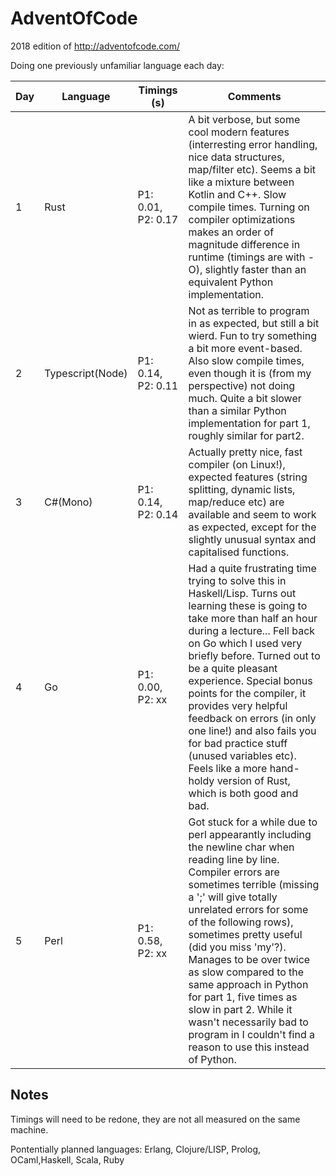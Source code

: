 # AdventOfCode
2018 edition of http://adventofcode.com/

Doing one previously unfamiliar language each day:

| Day | Language | Timings (s) | Comments |
| --- | -------- | ----------- | -------- |
| 1 | Rust | P1: 0.01, P2: 0.17 | A bit verbose, but some cool modern features (interresting error handling, nice data structures, map/filter etc). Seems a bit like a mixture between Kotlin and C++. Slow compile times. Turning on compiler optimizations makes an order of magnitude difference in runtime (timings are with -O), slightly faster than an equivalent Python implementation. |
| 2 | Typescript(Node) | P1: 0.14, P2: 0.11 | Not as terrible to program in as expected, but still a bit wierd. Fun to try something a bit more event-based. Also slow compile times, even though it is (from my perspective) not doing much. Quite a bit slower than a similar Python implementation for part 1, roughly similar for part2. |
| 3 | C#(Mono) | P1: 0.14, P2: 0.14 | Actually pretty nice, fast compiler (on Linux!), expected features (string splitting, dynamic lists, map/reduce etc) are available and seem to work as expected, except for the slightly unusual syntax and capitalised functions. |
| 4 | Go | P1: 0.00, P2: xx | Had a quite frustrating time trying to solve this in Haskell/Lisp. Turns out learning these is going to take more than half an hour during a lecture... Fell back on Go which I used very briefly before. Turned out to be a quite pleasant experience. Special bonus points for the compiler, it provides very helpful feedback on errors (in only one line!) and also fails you for bad practice stuff (unused variables etc). Feels like a more hand-holdy version of Rust, which is both good and bad. |
| 5 | Perl | P1: 0.58, P2: xx | Got stuck for a while due to perl appearantly including the newline char when reading line by line. Compiler errors are sometimes terrible (missing a ';' will give totally unrelated errors for some of the following rows), sometimes pretty useful (did you miss 'my'?). Manages to be over twice as slow compared to the same approach in Python for part 1, five times as slow in part 2. While it wasn't necessarily bad to program in I couldn't find a reason to use this instead of Python. |


## Notes
Timings will need to be redone, they are not all measured on the same machine.

Pontentially planned languages: Erlang, Clojure/LISP, Prolog, OCaml,Haskell, Scala, Ruby
